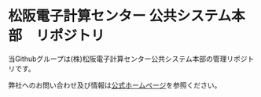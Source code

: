 # 松阪電子計算センター 公共システム本部　リポジトリ

当Githubグループは(株)松阪電子計算センター公共システム本部の管理リポジトリです。

弊社へのお問い合わせ及び情報は[公式ホームページ](https://www.matsusaka.co.jp/)を参照ください。
